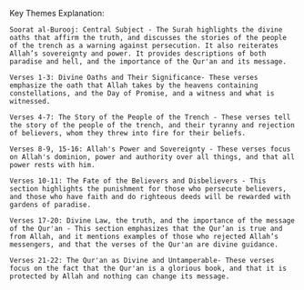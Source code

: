 Key Themes Explanation:

    Soorat al-Burooj: Central Subject - The Surah highlights the divine oaths that affirm the truth, and discusses the stories of the people of the trench as a warning against persecution. It also reiterates Allah’s sovereignty and power. It provides descriptions of both paradise and hell, and the importance of the Qur'an and its message.

    Verses 1-3: Divine Oaths and Their Significance- These verses emphasize the oath that Allah takes by the heavens containing constellations, and the Day of Promise, and a witness and what is witnessed.

    Verses 4-7: The Story of the People of the Trench - These verses tell the story of the people of the trench, and their tyranny and rejection of believers, whom they threw into fire for their beliefs.

    Verses 8-9, 15-16: Allah's Power and Sovereignty - These verses focus on Allah's dominion, power and authority over all things, and that all power rests with him.

    Verses 10-11: The Fate of the Believers and Disbelievers - This section highlights the punishment for those who persecute believers, and those who have faith and do righteous deeds will be rewarded with gardens of paradise.

    Verses 17-20: Divine Law, the truth, and the importance of the message of the Qur'an - This section emphasizes that the Qur’an is true and from Allah, and it mentions examples of those who rejected Allah’s messengers, and that the verses of the Qur'an are divine guidance.

    Verses 21-22: The Qur'an as Divine and Untamperable- These verses focus on the fact that the Qur'an is a glorious book, and that it is protected by Allah and nothing can change its message.